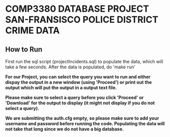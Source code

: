 # COMP3380 DATABASE PROJECT SAN-FRANSISCO POLICE DISTRICT CRIME DATA

## How to Run

First run the sql script (projectIncidents.sql) to populate the data, which will take a few seconds. After the data is populated, do 'make run'

**For our Project, you can select the query you want to run and either dispay the output in a new window (using 'Proceed') or print out the output which will put the output in a output text file.**

**Please make sure to select a query before you click 'Proceed' or 'Download' for the output to display (it might not display if you do not select a query).**

**We are submitting the auth.cfg empty, so please make sure to add your username and password before running the code. Populating the data will not take that long since we do not have a big database.**

